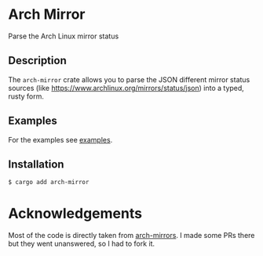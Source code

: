# Arch Mirror

Parse the Arch Linux mirror status

## Description

The `arch-mirror` crate allows you to parse the JSON different mirror status 
sources (like https://www.archlinux.org/mirrors/status/json) into a typed, 
rusty form. 

## Examples

For the examples see [examples](examples).

## Installation

```bash
$ cargo add arch-mirror
```

# Acknowledgements

Most of the code is directly taken from
[arch-mirrors](https://github.com/ALinuxPerson/arch-mirrors). I made some PRs
there but they went unanswered, so I had to fork it.

